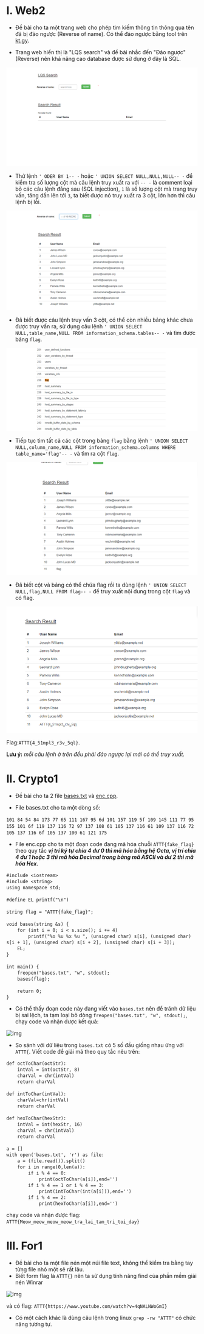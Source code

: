 # I. Web2
* Đề bài cho ta một trang web cho phép tìm kiếm thông tin thông qua tên đã bị đảo ngược (Reverse of name). Có thể đảo ngược bằng tool trên [kt.gy](https://kt.gy/tools.html#conv/).

* Trang web hiển thị là "LQS search" và đề bài nhắc đến "Đảo ngược" (Reverse) nên khả năng cao database được sử dụng ở đây là SQL.

![img](https://github.com/dnamgithub33/wu_svattt/blob/3f064232249fb035d4b0ae225391b5d1829192f2/img/homew2.PNG)

* Thử lệnh ```' ODER BY 1-- -``` hoặc ```' UNION SELECT NULL,NULL,NULL-- -``` để kiểm tra số lượng cột mà câu lệnh truy xuất ra với ```-- -``` là comment loại bỏ các câu lệnh đằng sau (SQL injection), ```1``` là số lượng cột mà trang truy vấn, tăng dần lên tới ```3```, ta biết được nó truy xuất ra 3 cột, lớn hơn thì câu lệnh bị lỗi.

![img](https://github.com/dnamgithub33/wu_svattt/blob/fc0f4da1a6435d589a4e3c2abe5c0bbfcff5d5b3/img/img.png)

* Đã biết được câu lệnh truy vấn 3 cột, có thể còn nhiều bảng khác chưa được truy vấn ra, sử dụng câu lệnh ```' UNION SELECT NULL,table_name,NULL FROM information_schema.tables-- -``` và tìm được bảng ```flag```.

![img](https://github.com/dnamgithub33/wu_svattt/blob/8d05ccaafc84ba837f853e175be5a674a2e4f91a/img/flag_table.PNG)

* Tiếp tục tìm tất cả các cột trong bảng ```flag``` bằng lệnh ```' UNION SELECT NULL,column_name,NULL FROM information_schema.columns WHERE table_name='flag'-- -``` và tìm ra cột ```flag```.

![img](https://github.com/dnamgithub33/wu_svattt/blob/04f497a7f1b4f03bd581bb728da75286bdc4e25f/img/flag.PNG)

* Đã biết cột và bảng có thể chứa flag rồi ta dùng lệnh ```' UNION SELECT NULL,flag,NULL FROM flag-- -``` để truy xuất nội dung trong cột ```flag``` và có flag.

![img](https://github.com/dnamgithub33/wu_svattt/blob/62bce02ea70bb0607ff88cf6fb5113ac3f3d6616/img/final_flag.PNG)

Flag:```ATTT{4_51mpl3_r3v_5ql}```.

**Lưu ý:** _mỗi câu lệnh ở trên đều phải đảo ngược lại mới có thể truy xuất._ 

# II. Crypto1
* Đề bài cho ta 2 file [bases.txt](https://github.com/dnamgithub33/wu_svattt/blob/fc717071cb839e8c3d7fae78a3ac43416e559ee3/img/bases.txt) và [enc.cpp](https://github.com/dnamgithub33/wu_svattt/blob/fc717071cb839e8c3d7fae78a3ac43416e559ee3/img/enc.cpp).

* File bases.txt cho ta một dòng số:

```101 84 54 84 173 77 65 111 167 95 6d 101 157 119 5f 109 145 111 77 95 155 101 6f 119 137 116 72 97 137 108 61 105 137 116 61 109 137 116 72 105 137 116 6f 105 137 100 61 121 175```

* File enc.cpp cho ta một đoạn code đang mã hóa chuỗi ```ATTT{fake_flag}``` theo quy tắc _**vị trí ký tự chia 4 dư 0 thì mã hóa bằng hệ Octa, vị trí chia 4 dư 1 hoặc 3 thì mã hóa Decimal trong bảng mã ASCII và dư 2 thì mã hóa Hex**_.

```
#include <iostream>
#include <string>
using namespace std;

#define EL printf("\n")

string flag = "ATTT{fake_flag}";

void bases(string &s) {
    for (int i = 0; i < s.size(); i += 4)
        printf("%o %u %x %u ", (unsigned char) s[i], (unsigned char) s[i + 1], (unsigned char) s[i + 2], (unsigned char) s[i + 3]);
    EL;
}

int main() {
    freopen("bases.txt", "w", stdout);
    bases(flag);

    return 0;
}
```

    
* Có thể thấy đoạn code này đang viết vào ```bases.txt``` nên để tránh dữ liệu bị sai lệch, ta tạm loại bỏ dòng ```freopen("bases.txt", "w", stdout);```, chạy code và nhận được kết quả:

![img](https://github.com/dnamgithub33/wu_svattt/blob/b156b7d59bec96f88daec15c4e3624de03056dd5/img/crypt.PNG)

* So sánh với dữ liệu trong ```bases.txt``` có 5 số đầu giống nhau ứng với ```ATTT{```. Viết code để giải mã theo quy tắc nêu trên:
```
def octToChar(octStr):
    intVal = int(octStr, 8)
    charVal = chr(intVal)
    return charVal

def intToChar(intVal):
    charVal=chr(intVal)
    return charVal

def hexToChar(hexStr):
    intVal = int(hexStr, 16)
    charVal = chr(intVal)
    return charVal

a = [] 
with open('bases.txt', 'r') as file:
    a = (file.read()).split()
    for i in range(0,len(a)):
        if i % 4 == 0:
            print(octToChar(a[i]),end='')
        if i % 4 == 1 or i % 4 == 3:
            print(intToChar(int(a[i])),end='')
        if i % 4 == 2:
            print(hexToChar(a[i]),end='')
```
chạy code và nhận được flag: ```ATTT{Meow_meow_meow_meow_tra_lai_tam_tri_toi_day}```
# III. For1
* Đề bài cho ta một file nén một núi file text, không thể kiểm tra bằng tay từng file nhỏ một sẽ rất lâu.
* Biết form flag là ```ATTT{}``` nên ta sử dụng tính năng find của phần mềm giải nén Winrar

![img](https://github.com/dnamgithub33/wu_svattt/blob/9c0ea5f2023f93f95b9ace2d7f6d33e2871f7004/img/for.PNG)

và có flag: ```ATTT{https://www.youtube.com/watch?v=4qNALNWoGmI}```

* Có một cách khác là dùng câu lệnh trong linux ```grep -rw "ATTT"``` có chức năng tương tự. 









